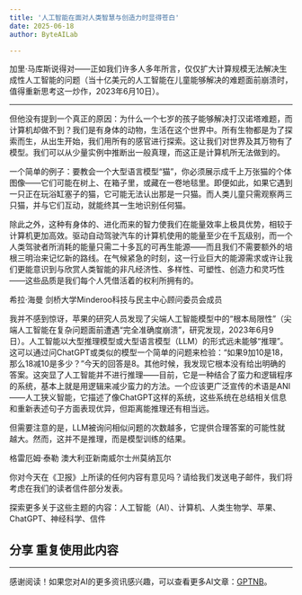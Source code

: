```yaml
---
title: '人工智能在面对人类智慧与创造力时显得苍白'
date: 2025-06-18
author: ByteAILab

---
```


加里·马库斯说得对——正如我们许多人多年所言，仅仅扩大计算规模无法解决生成性人工智能的问题（当十亿美元的人工智能在儿童能够解决的难题面前崩溃时，值得重新思考这一炒作，2023年6月10日）。

---
但他没有提到一个真正的原因：为什么一个七岁的孩子能够解决打汉诺塔难题，而计算机却做不到？我们是有身体的动物，生活在这个世界中。所有生物都是为了探索而生，从出生开始，我们用所有的感官进行探索。这让我们对世界及其万物有了模型。我们可以从少量实例中推断出一般真理，而这正是计算机所无法做到的。

一个简单的例子：要教会一个大型语言模型“猫”，你必须展示成千上万张猫的个体图像——它们可能在树上、在箱子里，或藏在一卷地毯里。即便如此，如果它遇到一只正在玩浴缸塞子的猫，它可能无法认出那是一只猫。而人类儿童只需观察两三只猫，并与它们互动，就能终其一生地识别任何猫。

除此之外，这种有身体的、进化而来的智力使我们在能量效率上极具优势，相较于计算机更加高效。驱动自动驾驶汽车的计算机使用的能量至少在千瓦级别，而一个人类驾驶者所消耗的能量只需二十多瓦的可再生能源——而且我们不需要额外的培根三明治来记忆新的路线。在气候紧急的时刻，这一行业巨大的能源需求或许让我们更能意识到与欣赏人类智能的非凡经济性、多样性、可塑性、创造力和灵巧性——这些品质是我们每个人凭借活着的权利所拥有的。

希拉·海曼
剑桥大学Minderoo科技与民主中心顾问委员会成员

我并不感到惊讶，苹果的研究人员发现了尖端人工智能模型中的“根本局限性”（尖端人工智能在复杂问题面前遭遇“完全准确度崩溃”，研究发现，2023年6月9日）。人工智能以大型推理模型或大型语言模型（LLM）的形式远未能够“推理”。这可以通过问ChatGPT或类似的模型一个简单的问题来检验：“如果9加10是18，那么18减10是多少？”今天的回答是8。其他时候，我发现它根本没有给出明确的答案。这突显了人工智能并不进行推理——目前，它是一种结合了蛮力和逻辑程序的系统，基本上就是用逻辑来减少蛮力的方法。一个应该更广泛宣传的术语是ANI——人工狭义智能，它描述了像ChatGPT这样的系统，这些系统在总结相关信息和重新表述句子方面表现优异，但距离能推理还有相当远。

但需要注意的是，LLM被询问相似问题的次数越多，它提供合理答案的可能性就越大。然而，这并不是推理，而是模型训练的结果。

格雷厄姆·泰勒
澳大利亚新南威尔士州莫纳瓦尔

你对今天在《卫报》上所读的任何内容有意见吗？请给我们发送电子邮件，我们将考虑在我们的读者信件部分发表。

探索更多关于这些主题的内容：人工智能（AI）、计算机、人类生物学、苹果、ChatGPT、神经科学、信件

分享
重复使用此内容
---
---
感谢阅读！如果您对AI的更多资讯感兴趣，可以查看更多AI文章：[GPTNB](https://gptnb.com)。